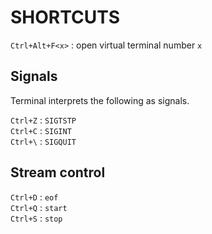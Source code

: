 # SHORTCUTS

`Ctrl+Alt+F<x>` : open virtual terminal number `x`  

## Signals
Terminal interprets the following as signals.  

`Ctrl+Z` : `SIGTSTP`  
`Ctrl+C` : `SIGINT`  
`Ctrl+\` : `SIGQUIT`  

## Stream control
`Ctrl+D` : `eof`  
`Ctrl+Q` : `start`  
`Ctrl+S` : `stop`  